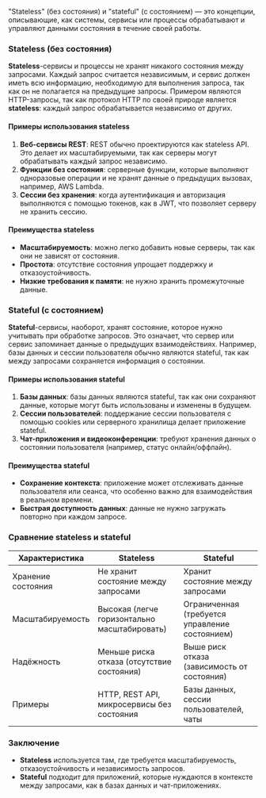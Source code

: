 "Stateless" (без состояния) и "stateful" (с состоянием) — это концепции, описывающие, как системы, сервисы или процессы обрабатывают и управляют данными состояния в течение своей работы.

### Stateless (без состояния)

**Stateless**-сервисы и процессы не хранят никакого состояния между запросами. Каждый запрос считается независимым, и сервис должен иметь всю информацию, необходимую для выполнения запроса, так как он не полагается на предыдущие запросы. Примером являются HTTP-запросы, так как протокол HTTP по своей природе является **stateless**: каждый запрос обрабатывается независимо от других.

#### Примеры использования stateless

1. **Веб-сервисы REST**: REST обычно проектируются как stateless API. Это делает их масштабируемыми, так как серверы могут обрабатывать каждый запрос независимо.
2. **Функции без состояния**: серверные функции, которые выполняют одноразовые операции и не хранят данные о предыдущих вызовах, например, AWS Lambda.
3. **Сессии без хранения**: когда аутентификация и авторизация выполняются с помощью токенов, как в JWT, что позволяет серверу не хранить сессию.

#### Преимущества stateless

- **Масштабируемость**: можно легко добавить новые серверы, так как они не зависят от состояния.
- **Простота**: отсутствие состояния упрощает поддержку и отказоустойчивость.
- **Низкие требования к памяти**: не нужно хранить промежуточные данные.

### Stateful (с состоянием)

**Stateful**-сервисы, наоборот, хранят состояние, которое нужно учитывать при обработке запросов. Это означает, что сервер или сервис запоминает данные о предыдущих взаимодействиях. Например, базы данных и сессии пользователя обычно являются stateful, так как между запросами сохраняется информация о состоянии.

#### Примеры использования stateful

1. **Базы данных**: базы данных являются stateful, так как они сохраняют данные, которые могут быть использованы и изменены в будущем.
2. **Сессии пользователей**: поддержание сессии пользователя с помощью cookies или серверного хранилища делает приложение stateful.
3. **Чат-приложения и видеоконференции**: требуют хранения данных о состоянии пользователя (например, статус онлайн/оффлайн).

#### Преимущества stateful

- **Сохранение контекста**: приложение может отслеживать данные пользователя или сеанса, что особенно важно для взаимодействия в реальном времени.
- **Быстрая доступность данных**: данные не нужно загружать повторно при каждом запросе.

### Сравнение stateless и stateful

| Характеристика     | Stateless                                             | Stateful                                      |
|--------------------|-------------------------------------------------------|-----------------------------------------------|
| Хранение состояния | Не хранит состояние между запросами                   | Хранит состояние между запросами              |
| Масштабируемость   | Высокая (легче горизонтально масштабировать)          | Ограниченная (требуется управление состоянием)|
| Надёжность         | Меньше риска отказа (отсутствие состояния)            | Выше риск отказа (зависимость от состояния)   |
| Примеры            | HTTP, REST API, микросервисы без состояния            | Базы данных, сессии пользователей, чаты       |

### Заключение

- **Stateless** используется там, где требуется масштабируемость, отказоустойчивость и независимость запросов.
- **Stateful** подходит для приложений, которые нуждаются в контексте между запросами, как в базах данных и чат-приложениях.